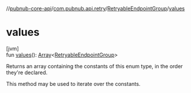 //[pubnub-core-api](../../../index.md)/[com.pubnub.api.retry](../index.md)/[RetryableEndpointGroup](index.md)/[values](values.md)

# values

[jvm]\
fun [values](values.md)(): [Array](https://kotlinlang.org/api/latest/jvm/stdlib/kotlin/-array/index.html)&lt;[RetryableEndpointGroup](index.md)&gt;

Returns an array containing the constants of this enum type, in the order they're declared.

This method may be used to iterate over the constants.

